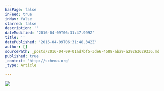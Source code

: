 ```yaml
---
hasPage: false
inFeed: true
inNav: false
starred: false
description: ''
dateModified: '2016-04-09T06:31:47.999Z'
title: ''
datePublished: '2016-04-09T06:31:48.342Z'
author: []
sourcePath: _posts/2016-04-09-01ad7bf5-3de6-4588-aba9-a29263629336.md
published: true
_context: 'http://schema.org'
_type: Article

---
```

![](https://the-grid-user-content.s3-us-west-2.amazonaws.com/81543fac-cc45-4011-b24c-873358a005de.jpg)